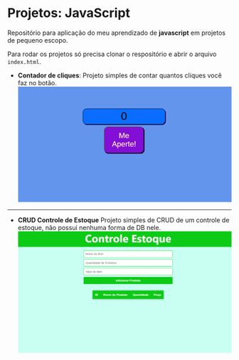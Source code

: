 # Projetos: JavaScript

Repositório para aplicação do meu aprendizado de **javascript** em projetos de pequeno escopo.

Para rodar os projetos só precisa clonar o respositório e abrir o arquivo `index.html`.

- **Contador de cliques**: Projeto simples de contar quantos cliques você faz no botão.&nbsp;  
  ![Contador de Cliques](captura_tela/image-1.png)

---

- **CRUD Controle de Estoque** Projeto simples de CRUD de um controle de estoque, não possui nenhuma forma de DB nele.&nbsp;
  ![Controle de Estoque](captura_tela/controle_estoque.png)
